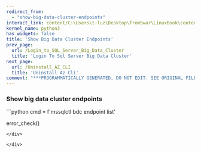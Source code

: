 ```yaml
---
redirect_from:
  - "show-big-data-cluster-endpoints"
interact_link: content/C:\Users\t-luz\Desktop\fromSwar\LinuxBook\content\Show_Big_Data_Cluster_Endpoints.ipynb
kernel_name: python3
has_widgets: false
title: 'Show Big Data Cluster Endpoints'
prev_page:
  url: /Login_to_SQL_Server_Big_Data_Cluster
  title: 'Login To Sql Server Big Data Cluster'
next_page:
  url: /Uninstall_AZ_CLI
  title: 'Uninstall Az Cli'
comment: "***PROGRAMMATICALLY GENERATED, DO NOT EDIT. SEE ORIGINAL FILES IN /content***"
---
```


### **Show big data cluster endpoints**

<div markdown="1" class="cell code_cell">
<div class="input_area" markdown="1">
```python
cmd = f'mssqlctl bdc endpoint list'

error_check()
```
</div>

</div>

